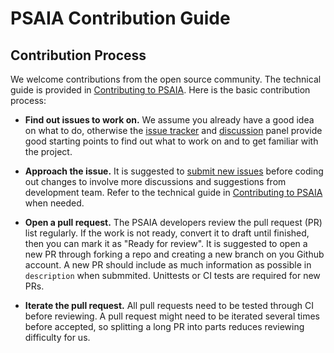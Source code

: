# PSAIA Contribution Guide

## Contribution Process

We welcome contributions from the open source community. The technical guide is provided in [Contributing to PSAIA](../CONTRIBUTING.md). Here is the basic contribution process:

- **Find out issues to work on.**
We assume you already have a good idea on what to do, otherwise the [issue tracker](https://github.com/RUC-MIALAB/PSAIA/issues) and [discussion](https://github.com/RUC-MIALAB/PSAIA/discussions/) panel provide good starting points to find out what to work on and to get familiar with the project.

- **Approach the issue.**
It is suggested to [submit new issues](https://github.com/RUC-MIALAB/PSAIA/issues/new) before coding out changes to involve more discussions and suggestions from development team. Refer to the technical guide in [Contributing to PSAIA](../CONTRIBUTING.md) when needed.

- **Open a pull request.** The PSAIA developers review the pull request (PR) list regularly. If the work is not ready, convert it to draft until finished, then you can mark it as "Ready for review". It is suggested to open a new PR through forking a repo and creating a new branch on you Github account. A new PR should include as much information as possible in `description` when submmited. Unittests or CI tests are required for new PRs.

- **Iterate the pull request.**
All pull requests need to be tested through CI before reviewing. A pull request might need to be iterated several times before accepted, so splitting a long PR into parts reduces reviewing difficulty for us.
